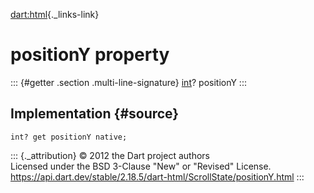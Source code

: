 [dart:html](../../dart-html/dart-html-library){._links-link}

positionY property
==================

::: {#getter .section .multi-line-signature}
[int](../../dart-core/int-class)? positionY
:::

Implementation {#source}
--------------

``` {.language-dart data-language="dart"}
int? get positionY native;
```

::: {._attribution}
© 2012 the Dart project authors\
Licensed under the BSD 3-Clause \"New\" or \"Revised\" License.\
<https://api.dart.dev/stable/2.18.5/dart-html/ScrollState/positionY.html>
:::
